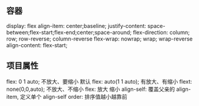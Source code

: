 
## 容器
display: flex
align-item: center;baseline;
justify-content: space-between;flex-start;flex-end;center;space-around;
flex-direction: column; row; row-reverse; column-reverse
flex-wrap: nowrap; wrap; wrap-reverse
align-content: flex-start;

## 项目属性
flex: 0 1 auto; 不放大、要缩小 默认
flex: auto(1 1 auto); 有放大、有缩小
flext: none(0,0,auto); 不放大、不缩小
flex: 放大 缩小
align-self: 覆盖父亲的 align-item, 定义单个 align-self 
order: 排序值越小越靠前
